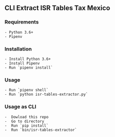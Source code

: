 ## CLI Extract ISR Tables Tax Mexico

### Requirements

    - Python 3.6+
    - Pipenv

### Installation

    - Install Python 3.6+
    - Install Pipenv
    - Run `pipenv install`

### Usage

    - Run `pipenv shell`
    - Run `python isr-tables-extractor.py`

### Usage as CLI
    
    -  Dowload this repo
    -  Go to directory
    -  Run `pip install`
    -  Run `bin/isr-tables-extractor`
